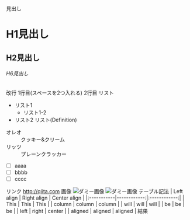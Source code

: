 見出し
# H1見出し
## H2見出し
###### H6見出し
改行
1行目(スペースを2つ入れる)
2行目
リスト
* リスト1
    * リスト1-2
* リスト2
リスト(Definition)
<dl>
    <dt>オレオ</dt>
    <dd>クッキー&クリーム</dd>
    <dt>リッツ</dt>
    <dd>プレーンクラッカー</dd>
</dl>

-[ ] aaaa
-[ ] bbbb
-[ ] cccc

リンク
<http://qiita.com>
画像
![ダミー画像](http://placehold.it/100)
![ダミー画像](http://placehold.it/100 "ダミー画像")
テーブル記法
| Left align | Right align | Center align |
|:-----------|------------:|:------------:|
| This       |        This |     This     |
| column     |      column |    column    |
| will       |        will |     will     |
| be         |          be |      be      |
| left       |       right |    center    |
| aligned    |     aligned |   aligned    |
 結果

